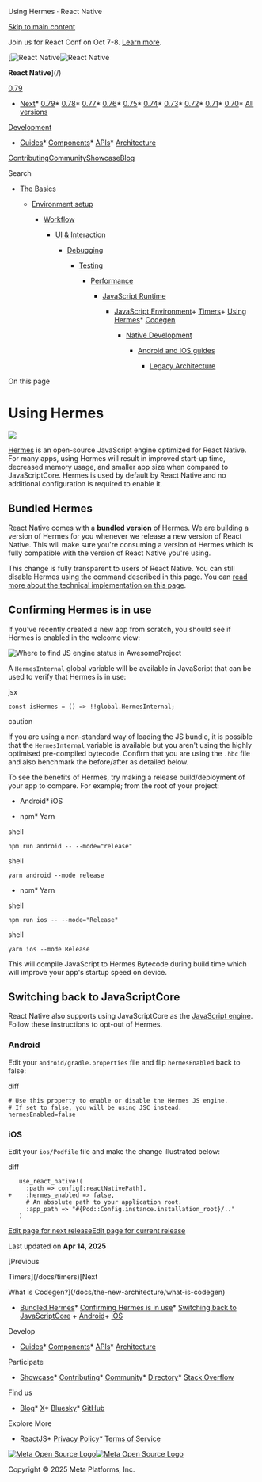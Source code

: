 Using Hermes · React Native

[Skip to main content](#__docusaurus_skipToContent_fallback)

Join us for React Conf on Oct 7-8. [Learn more](https://conf.react.dev).

[![React Native](/img/header_logo.svg)![React Native](/img/header_logo.svg)

**React Native**](/)

[0.79](/docs/hermes)

* [Next](/docs/next/hermes)* [0.79](/docs/hermes)* [0.78](/docs/0.78/hermes)* [0.77](/docs/0.77/hermes)* [0.76](/docs/0.76/hermes)* [0.75](/docs/0.75/hermes)* [0.74](/docs/0.74/hermes)* [0.73](/docs/0.73/hermes)* [0.72](/docs/0.72/hermes)* [0.71](/docs/0.71/hermes)* [0.70](/docs/0.70/hermes)* [All versions](/versions)

[Development](#)

* [Guides](/docs/getting-started)* [Components](/docs/components-and-apis)* [APIs](/docs/accessibilityinfo)* [Architecture](/architecture/overview)

[Contributing](/contributing/overview)[Community](/community/overview)[Showcase](/showcase)[Blog](/blog)

Search

* [The Basics](/docs/getting-started)

  * [Environment setup](/docs/environment-setup)

    * [Workflow](/docs/running-on-device)

      * [UI & Interaction](/docs/style)

        * [Debugging](/docs/debugging)

          * [Testing](/docs/testing-overview)

            * [Performance](/docs/performance)

              * [JavaScript Runtime](/docs/javascript-environment)

                + [JavaScript Environment](/docs/javascript-environment)+ [Timers](/docs/timers)+ [Using Hermes](/docs/hermes)* [Codegen](/docs/the-new-architecture/what-is-codegen)

                  * [Native Development](/docs/native-platform)

                    * [Android and iOS guides](/docs/headless-js-android)

                      * [Legacy Architecture](/docs/legacy/native-modules-intro)

On this page

Using Hermes
============

[![](/docs/assets/HermesLogo.svg)](https://hermesengine.dev)

[Hermes](https://hermesengine.dev) is an open-source JavaScript engine optimized for React Native. For many apps, using Hermes will result in improved start-up time, decreased memory usage, and smaller app size when compared to JavaScriptCore.
Hermes is used by default by React Native and no additional configuration is required to enable it.

Bundled Hermes[​](#bundled-hermes "Direct link to Bundled Hermes")
------------------------------------------------------------------

React Native comes with a **bundled version** of Hermes.
We are building a version of Hermes for you whenever we release a new version of React Native. This will make sure you're consuming a version of Hermes which is fully compatible with the version of React Native you're using.

This change is fully transparent to users of React Native. You can still disable Hermes using the command described in this page.
You can [read more about the technical implementation on this page](/architecture/bundled-hermes).

Confirming Hermes is in use[​](#confirming-hermes-is-in-use "Direct link to Confirming Hermes is in use")
---------------------------------------------------------------------------------------------------------

If you've recently created a new app from scratch, you should see if Hermes is enabled in the welcome view:

![Where to find JS engine status in AwesomeProject](/assets/images/HermesApp-ae778d80caa321ba00b558b025dc9805.jpg)

A `HermesInternal` global variable will be available in JavaScript that can be used to verify that Hermes is in use:

jsx

```
const isHermes = () => !!global.HermesInternal;  

```

caution

If you are using a non-standard way of loading the JS bundle, it is possible that the `HermesInternal` variable is available but you aren't using the highly optimised pre-compiled bytecode.
Confirm that you are using the `.hbc` file and also benchmark the before/after as detailed below.

To see the benefits of Hermes, try making a release build/deployment of your app to compare. For example; from the root of your project:

* Android* iOS

* npm* Yarn

shell

```
npm run android -- --mode="release"  

```

shell

```
yarn android --mode release  

```

* npm* Yarn

shell

```
npm run ios -- --mode="Release"  

```

shell

```
yarn ios --mode Release  

```

This will compile JavaScript to Hermes Bytecode during build time which will improve your app's startup speed on device.

Switching back to JavaScriptCore[​](#switching-back-to-javascriptcore "Direct link to Switching back to JavaScriptCore")
------------------------------------------------------------------------------------------------------------------------

React Native also supports using JavaScriptCore as the [JavaScript engine](/docs/javascript-environment). Follow these instructions to opt-out of Hermes.

### Android[​](#android "Direct link to Android")

Edit your `android/gradle.properties` file and flip `hermesEnabled` back to false:

diff

```
# Use this property to enable or disable the Hermes JS engine.  
# If set to false, you will be using JSC instead.  
hermesEnabled=false  

```

### iOS[​](#ios "Direct link to iOS")

Edit your `ios/Podfile` file and make the change illustrated below:

diff

```
   use_react_native!(  
     :path => config[:reactNativePath],  
+    :hermes_enabled => false,  
     # An absolute path to your application root.  
     :app_path => "#{Pod::Config.instance.installation_root}/.."  
   )  

```

[Edit page for next release](https://github.com/facebook/react-native-website/edit/main/docs/hermes.md)[Edit page for current release](https://github.com/facebook/react-native-website/edit/main/website/versioned_docs/version-0.79/hermes.md)

Last updated on **Apr 14, 2025**

[Previous

Timers](/docs/timers)[Next

What is Codegen?](/docs/the-new-architecture/what-is-codegen)

* [Bundled Hermes](#bundled-hermes)* [Confirming Hermes is in use](#confirming-hermes-is-in-use)* [Switching back to JavaScriptCore](#switching-back-to-javascriptcore)
      + [Android](#android)+ [iOS](#ios)

Develop

* [Guides](/docs/getting-started)* [Components](/docs/components-and-apis)* [APIs](/docs/accessibilityinfo)* [Architecture](/architecture/overview)

Participate

* [Showcase](/showcase)* [Contributing](/contributing/overview)* [Community](/community/overview)* [Directory](https://reactnative.directory/)* [Stack Overflow](https://stackoverflow.com/questions/tagged/react-native)

Find us

* [Blog](/blog)* [X](https://x.com/reactnative)* [Bluesky](https://bsky.app/profile/reactnative.dev)* [GitHub](https://github.com/facebook/react-native)

Explore More

* [ReactJS](https://react.dev/)* [Privacy Policy](https://opensource.fb.com/legal/privacy/)* [Terms of Service](https://opensource.fb.com/legal/terms/)

[![Meta Open Source Logo](/img/oss_logo.svg)![Meta Open Source Logo](/img/oss_logo.svg)](https://opensource.fb.com/)

Copyright © 2025 Meta Platforms, Inc.